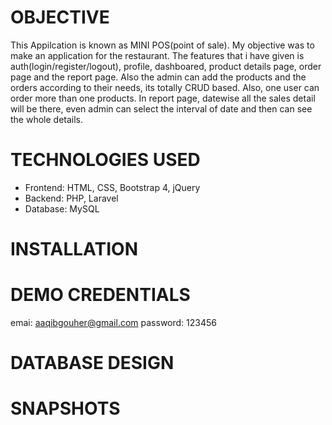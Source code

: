 # OBJECTIVE
This Appilcation is known as MINI POS(point of sale). My objective was to make an application for the restaurant. The features that i have given is auth(login/register/logout), profile, dashboared, product details page, order page and the report page. Also the admin can add the products and the orders according to their needs, its totally CRUD based. Also, one user can order more than one products. In report page, datewise all the sales detail will be there, even admin can select the interval of date and then can see the whole details. 

# TECHNOLOGIES USED
* Frontend: HTML, CSS, Bootstrap 4, jQuery
* Backend: PHP, Laravel
* Database: MySQL

# INSTALLATION

# DEMO CREDENTIALS
emai: aaqibgouher@gmail.com
password: 123456

# DATABASE DESIGN

# SNAPSHOTS